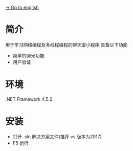 [-> Go to english](https://github.com/EldarYu/Chat/blob/master/README-EN.md)

# 简介

用于学习网络编程及多线程编程的聊天室小程序,具备以下功能

 * 简单的聊天功能
 * 用户验证

# 环境

.NET Framework 4.5.2

# 安装

* 打开 .sln 解决方案文件(推荐 vs 版本为2017)
* F5 运行